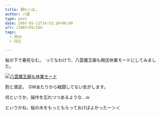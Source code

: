```yaml
---
title: 願わくば…
author: 八雲
type: post
date: 2007-05-12T14:53:18+00:00
url: /2007/05/284
tags:
  - 信On
  - 日記

---
```

桜の下で春死なむ。　ってなわけで、八雲魔王廟も開店休業モードにしてみました。
  
[![八雲魔王廟も休業モード][1]][2]

割と満足。　GWあたりから戦闘してない気がします。
  
何というか、操作を忘れつつあるような…ｗ

というかね、桜の木をもっともらっておけばよかったー＞＜

 [1]: //201002169486.tmp.que.ne.jp/wp-content/uploads/2007/05/nol070512011.jpg
 [2]: //201002169486.tmp.que.ne.jp/wp-content/uploads/2007/05/nol070512011.jpg "八雲魔王廟も休業モード"
